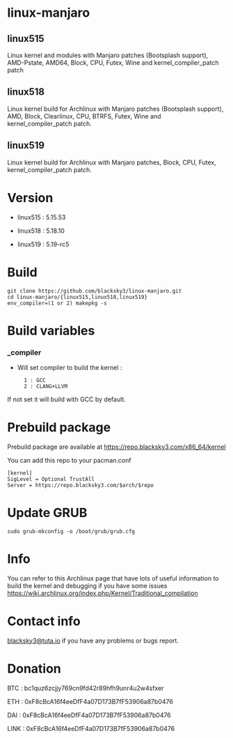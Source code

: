 # linux-manjaro

## linux515

Linux kernel and modules with Manjaro patches (Bootsplash support), AMD-Pstate, AMD64, Block, CPU, Futex, Wine and kernel_compiler_patch patch

## linux518

Linux kernel build for Archlinux with Manjaro patches (Bootsplash support), AMD, Block, Clearlinux, CPU, BTRFS, Futex, Wine and kernel_compiler_patch patch.

## linux519

Linux kernel build for Archlinux with Manjaro patches, Block, CPU, Futex, kernel_compiler_patch patch.

# Version

- linux515 : 5.15.53

- linux518 : 5.18.10

- linux519 : 5.19-rc5

# Build

    git clone https://github.com/blacksky3/linux-manjaro.git
    cd linux-manjaro/{linux515,linux518,linux519}
    env_compiler=(1 or 2) makepkg -s

# Build variables

### _compiler

- Will set compiler to build the kernel :

        1 : GCC
        2 : CLANG+LLVM

If not set it will build with GCC by default.

# Prebuild package

Prebuild package are available at https://repo.blacksky3.com/x86_64/kernel

You can add this repo to your pacman.conf

    [kernel]
    SigLevel = Optional TrustAll
    Server = https://repo.blacksky3.com/$arch/$repo

# Update GRUB

    sudo grub-mkconfig -o /boot/grub/grub.cfg

# Info

You can refer to this Archlinux page that have lots of useful information to build the kernel and debugging if you have some issues https://wiki.archlinux.org/index.php/Kernel/Traditional_compilation

# Contact info

blacksky3@tuta.io if you have any problems or bugs report.

# Donation

BTC : bc1quz6zcjjy769cn9fd42r89hfh9unr4u2w4sfxer

ETH : 0xF8cBcA16f4eeDfF4a07D173B7fF53906a87b0476

DAI : 0xF8cBcA16f4eeDfF4a07D173B7fF53906a87b0476

LINK : 0xF8cBcA16f4eeDfF4a07D173B7fF53906a87b0476
